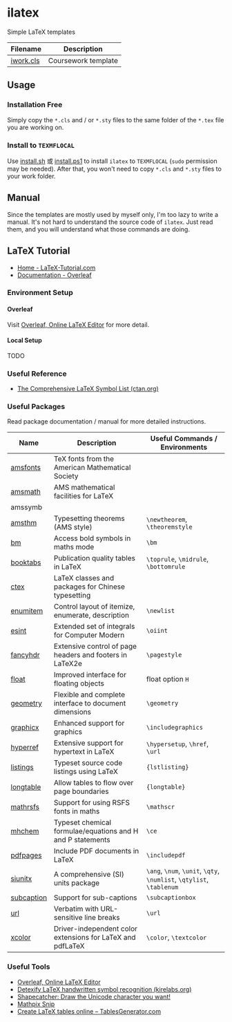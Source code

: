 # ilatex

Simple LaTeX templates

| Filename               | Description         |
| ---------------------- | ------------------- |
| [iwork.cls](iwork.cls) | Coursework template |

## Usage

### Installation Free

Simply copy the `*.cls` and / or `*.sty` files to the same folder of the `*.tex` file you are working on.

### Install to `TEXMFLOCAL`

Use [install.sh](install.sh) 或 [install.ps1](install.ps1) to install `ilatex` to `TEXMFLOCAL` (`sudo` permission may be needed). After that, you won't need to copy `*.cls` and `*.sty` files to your work folder.

## Manual

Since the templates are mostly used by myself only, I'm too lazy to write a manual. It's not hard to understand the source code of `ilatex`. Just read them, and you will understand what those commands are doing.

## LaTeX Tutorial

- [Home - LaTeX-Tutorial.com](https://latex-tutorial.com/)
- [Documentation - Overleaf](https://www.overleaf.com/learn)

### Environment Setup

#### Overleaf

Visit [Overleaf, Online LaTeX Editor](https://www.overleaf.com) for more detail.

#### Local Setup

TODO

### Useful Reference

- [The Comprehensive LaTeX Symbol List (ctan.org)](http://tug.ctan.org/info/symbols/comprehensive/symbols-a4.pdf)

### Useful Packages

Read package documentation / manual for more detailed instructions.

| Name                                              | Description                                                | Useful Commands / Environments                               |
| ------------------------------------------------- | ---------------------------------------------------------- | ------------------------------------------------------------ |
| [amsfonts](https://ctan.org/pkg/amsfonts)         | TeX fonts from the American Mathematical Society           |                                                              |
| [amsmath](https://www.ctan.org/pkg/amsmath)       | AMS mathematical facilities for LaTeX                      |                                                              |
| amssymb                                           |                                                            |                                                              |
| [amsthm](https://www.ctan.org/pkg/amsthm)         | Typesetting theorems (AMS style)                           | `\newtheorem`, `\theoremstyle`                               |
| [bm](https://www.ctan.org/pkg/bm)                 | Access bold symbols in maths mode                          | `\bm`                                                        |
| [booktabs](https://www.ctan.org/pkg/booktabs/)    | Publication quality tables in LaTeX                        | `\toprule`, `\midrule`, `\bottomrule`                        |
| [ctex](https://www.ctan.org/pkg/ctex)             | LaTeX classes and packages for Chinese typesetting         |                                                              |
| [enumitem](https://www.ctan.org/pkg/enumitem)     | Control layout of itemize, enumerate, description          | `\newlist`                                                   |
| [esint](https://www.ctan.org/pkg/esint)           | Extended set of integrals for Computer Modern              | `\oiint`                                                     |
| [fancyhdr](https://www.ctan.org/pkg/fancyhdr)     | Extensive control of page headers and footers in LaTeX2e   | `\pagestyle`                                                 |
| [float](https://www.ctan.org/pkg/float)           | Improved interface for floating objects                    | float option `H`                                             |
| [geometry](https://www.ctan.org/pkg/geometry)     | Flexible and complete interface to document dimensions     | `\geometry`                                                  |
| [graphicx](https://ctan.org/pkg/graphicx)         | Enhanced support for graphics                              | `\includegraphics`                                           |
| [hyperref](https://ctan.org/pkg/hyperref)         | Extensive support for hypertext in LaTeX                   | `\hypersetup`, `\href`, `\url`                               |
| [listings](https://www.ctan.org/pkg/listings)     | Typeset source code listings using LaTeX                   | `{lstlisting}`                                               |
| [longtable](https://ctan.org/pkg/longtable)       | Allow tables to flow over page boundaries                  | `{longtable}`                                                |
| [mathrsfs](https://www.ctan.org/pkg/mathrsfs)     | Support for using RSFS fonts in maths                      | `\mathscr`                                                   |
| [mhchem](https://www.ctan.org/pkg/mhchem)         | Typeset chemical formulae/equations and H and P statements | `\ce`                                                        |
| [pdfpages](https://www.ctan.org/pkg/pdfpages)     | Include PDF documents in LaTeX                             | `\includepdf`                                                |
| [siunitx](https://ctan.org/pkg/siunitx)           | A comprehensive (SI) units package                         | `\ang`, `\num`, `\unit`, `\qty`, `\numlist`, `\qtylist`, `\tablenum` |
| [subcaption](https://www.ctan.org/pkg/subcaption) | Support for sub-captions                                   | `\subcaptionbox`                                             |
| [url](https://www.ctan.org/pkg/url)               | Verbatim with URL-sensitive line breaks                    | `\url`                                                       |
| [xcolor](https://www.ctan.org/pkg/xcolor)         | Driver-independent color extensions for LaTeX and pdfLaTeX | `\color`, `\textcolor`                                       |

### Useful Tools

- [Overleaf, Online LaTeX Editor](https://www.overleaf.com)
- [Detexify LaTeX handwritten symbol recognition (kirelabs.org)](http://detexify.kirelabs.org/classify.html)
- [Shapecatcher: Draw the Unicode character you want!](http://shapecatcher.com/)
- [Mathpix Snip](https://mathpix.com/)
- [Create LaTeX tables online – TablesGenerator.com](https://www.tablesgenerator.com/)

